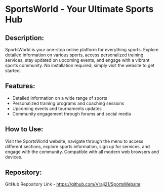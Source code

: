 # SportsWorld - Your Ultimate Sports Hub

## Description:
SportsWorld is your one-stop online platform for everything sports. Explore detailed information on various sports, access personalized training services, stay updated on upcoming events, and engage with a vibrant sports community. No installation required, simply visit the website to get started.

## Features:
- Detailed information on a wide range of sports
- Personalized training programs and coaching sessions
- Upcoming events and tournaments updates
- Community engagement through forums and social media

## How to Use:
Visit the SportsWorld website, navigate through the menu to access different sections, explore sports information, sign up for services, and engage with the community. Compatible with all modern web browsers and devices.

## Repository:
GitHub Repository Link - https://github.com/Vrajj21/SportsWebsite
